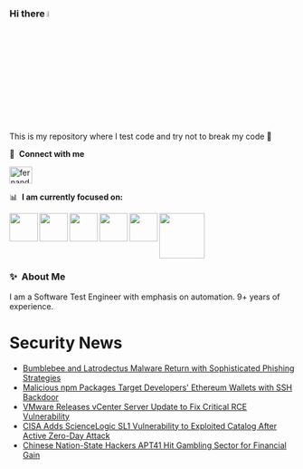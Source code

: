### Hi there <a href="https://www.gautamkrishnar.com/"><img src="https://media.giphy.com/media/hvRJCLFzcasrR4ia7z/giphy.gif" width="5%"></a>
This is my repository where I test code and try not to break my code :rofl:

🔗 &nbsp;**Connect with me**
<p align="left">
<a href="https://linkedin.com/in/fernandorlcruz" target="blank"><img align="center" src="https://raw.githubusercontent.com/rahuldkjain/github-profile-readme-generator/master/src/images/icons/Social/linked-in-alt.svg" alt="fernando cruz" height="30" width="40" /></a>
  
📊 &nbsp;**I am currently focused on:**

<img align="left" width='50' height='50' src="https://cdn.jsdelivr.net/gh/devicons/devicon/icons/python/python-original-wordmark.svg" />
<img align="left" width='50' height='50' src="https://cdn.jsdelivr.net/gh/devicons/devicon/icons/csharp/csharp-original.svg" />
<img align="left" width='50' height='50' src="https://cdn.jsdelivr.net/gh/devicons/devicon/icons/jenkins/jenkins-original.svg" />
<img align="left" width='50' height='50' src="https://specflow.org/wp-content/uploads/2021/05/SpecFlow-Icon.png" />
<img align="left" width='50' height='50' src="https://www.svgrepo.com/show/306098/githubactions.svg" />
<img width='80' height='80' src="https://cdn2.vectorstock.com/i/1000x1000/64/81/security-testing-concept-icon-safety-audit-key-vector-29166481.jpg" />
          
          
  
### ✨&nbsp; About Me

I am a Software Test Engineer with emphasis on automation. 9+ years of experience.

# Security News
<!-- BLOG-POST-LIST:START -->
- [Bumblebee and Latrodectus Malware Return with Sophisticated Phishing Strategies](https://thehackernews.com/2024/10/bumblebee-and-latrodectus-malware.html)
- [Malicious npm Packages Target Developers&#39; Ethereum Wallets with SSH Backdoor](https://thehackernews.com/2024/10/malicious-npm-packages-target.html)
- [VMware Releases vCenter Server Update to Fix Critical RCE Vulnerability](https://thehackernews.com/2024/10/vmware-releases-vcenter-server-update.html)
- [CISA Adds ScienceLogic SL1 Vulnerability to Exploited Catalog After Active Zero-Day Attack](https://thehackernews.com/2024/10/cisa-adds-sciencelogic-sl1.html)
- [Chinese Nation-State Hackers APT41 Hit Gambling Sector for Financial Gain](https://thehackernews.com/2024/10/chinese-nation-state-hackers-apt41-hit.html)
<!-- BLOG-POST-LIST:END -->
